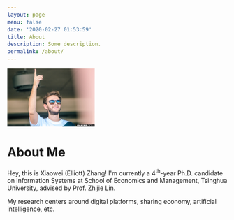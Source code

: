 ```yaml
---
layout: page
menu: false
date: '2020-02-27 01:53:59'
title: About
description: Some description.
permalink: /about/
---
```


<img class="img-rounded" src="/assets/img/uploads/profile.png" alt="Thomas A. Anderson" width="200">

# About Me

Hey, this is Xiaowei (Elliott) Zhang! I'm currently a $4^{\text{th}}$-year Ph.D. candidate on Information Systems at School of Economics and Management, Tsinghua University, advised by Prof. Zhijie Lin.

My research centers around digital platforms, sharing economy, artificial intelligence, etc.
